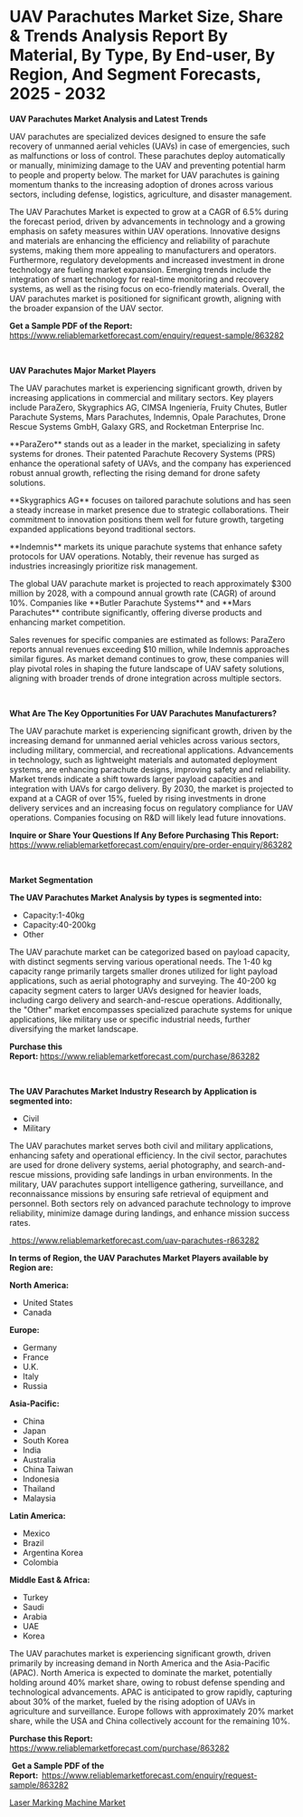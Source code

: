 <p><h1>UAV Parachutes Market Size, Share & Trends Analysis Report By Material, By Type, By End-user, By Region, And Segment Forecasts, 2025 - 2032</h1></p><p><strong>UAV Parachutes Market Analysis and Latest Trends</strong></p>
<p><p>UAV parachutes are specialized devices designed to ensure the safe recovery of unmanned aerial vehicles (UAVs) in case of emergencies, such as malfunctions or loss of control. These parachutes deploy automatically or manually, minimizing damage to the UAV and preventing potential harm to people and property below. The market for UAV parachutes is gaining momentum thanks to the increasing adoption of drones across various sectors, including defense, logistics, agriculture, and disaster management.</p><p>The UAV Parachutes Market is expected to grow at a CAGR of 6.5% during the forecast period, driven by advancements in technology and a growing emphasis on safety measures within UAV operations. Innovative designs and materials are enhancing the efficiency and reliability of parachute systems, making them more appealing to manufacturers and operators. Furthermore, regulatory developments and increased investment in drone technology are fueling market expansion. Emerging trends include the integration of smart technology for real-time monitoring and recovery systems, as well as the rising focus on eco-friendly materials. Overall, the UAV parachutes market is positioned for significant growth, aligning with the broader expansion of the UAV sector.</p></p>
<p><strong>Get a Sample PDF of the Report:&nbsp;</strong> <a href="https://www.reliablemarketforecast.com/enquiry/request-sample/863282?utm_campaign=1140&utm_medium=2&utm_source=Github&utm_content=ia&utm_term=16022025&utm_id=uav-parachutes">https://www.reliablemarketforecast.com/enquiry/request-sample/863282</a></p>
<p>&nbsp;</p>
<p><strong>UAV Parachutes Major Market Players</strong></p>
<p><p>The UAV parachutes market is experiencing significant growth, driven by increasing applications in commercial and military sectors. Key players include ParaZero, Skygraphics AG, CIMSA Ingeniería, Fruity Chutes, Butler Parachute Systems, Mars Parachutes, Indemnis, Opale Parachutes, Drone Rescue Systems GmbH, Galaxy GRS, and Rocketman Enterprise Inc.</p><p>**ParaZero** stands out as a leader in the market, specializing in safety systems for drones. Their patented Parachute Recovery Systems (PRS) enhance the operational safety of UAVs, and the company has experienced robust annual growth, reflecting the rising demand for drone safety solutions. </p><p>**Skygraphics AG** focuses on tailored parachute solutions and has seen a steady increase in market presence due to strategic collaborations. Their commitment to innovation positions them well for future growth, targeting expanded applications beyond traditional sectors.</p><p>**Indemnis** markets its unique parachute systems that enhance safety protocols for UAV operations. Notably, their revenue has surged as industries increasingly prioritize risk management. </p><p>The global UAV parachute market is projected to reach approximately $300 million by 2028, with a compound annual growth rate (CAGR) of around 10%. Companies like **Butler Parachute Systems** and **Mars Parachutes** contribute significantly, offering diverse products and enhancing market competition. </p><p>Sales revenues for specific companies are estimated as follows: ParaZero reports annual revenues exceeding $10 million, while Indemnis approaches similar figures. As market demand continues to grow, these companies will play pivotal roles in shaping the future landscape of UAV safety solutions, aligning with broader trends of drone integration across multiple sectors.</p></p>
<p>&nbsp;</p>
<p><strong>What Are The Key Opportunities For UAV Parachutes Manufacturers?</strong></p>
<p><p>The UAV parachute market is experiencing significant growth, driven by the increasing demand for unmanned aerial vehicles across various sectors, including military, commercial, and recreational applications. Advancements in technology, such as lightweight materials and automated deployment systems, are enhancing parachute designs, improving safety and reliability. Market trends indicate a shift towards larger payload capacities and integration with UAVs for cargo delivery. By 2030, the market is projected to expand at a CAGR of over 15%, fueled by rising investments in drone delivery services and an increasing focus on regulatory compliance for UAV operations. Companies focusing on R&D will likely lead future innovations.</p></p>
<p><strong>Inquire or Share Your Questions If Any Before Purchasing This Report:</strong> <a href="https://www.reliablemarketforecast.com/enquiry/pre-order-enquiry/863282?utm_campaign=1140&utm_medium=2&utm_source=Github&utm_content=ia&utm_term=16022025&utm_id=uav-parachutes">https://www.reliablemarketforecast.com/enquiry/pre-order-enquiry/863282</a></p>
<p>&nbsp;</p>
<p><strong>Market Segmentation</strong></p>
<p><strong>The UAV Parachutes Market Analysis by types is segmented into:</strong></p>
<p><ul><li>Capacity‎:1-40kg</li><li>Capacity‎:40-200kg</li><li>Other</li></ul></p>
<p><p>The UAV parachute market can be categorized based on payload capacity, with distinct segments serving various operational needs. The 1-40 kg capacity range primarily targets smaller drones utilized for light payload applications, such as aerial photography and surveying. The 40-200 kg capacity segment caters to larger UAVs designed for heavier loads, including cargo delivery and search-and-rescue operations. Additionally, the "Other" market encompasses specialized parachute systems for unique applications, like military use or specific industrial needs, further diversifying the market landscape.</p></p>
<p><strong>Purchase this Report:&nbsp;</strong><a href="https://www.reliablemarketforecast.com/purchase/863282?utm_campaign=1140&utm_medium=2&utm_source=Github&utm_content=ia&utm_term=16022025&utm_id=uav-parachutes">https://www.reliablemarketforecast.com/purchase/863282</a></p>
<p>&nbsp;</p>
<p><strong>The UAV Parachutes Market Industry Research by Application is segmented into:</strong></p>
<p><ul><li>Civil</li><li>Military</li></ul></p>
<p><p>The UAV parachutes market serves both civil and military applications, enhancing safety and operational efficiency. In the civil sector, parachutes are used for drone delivery systems, aerial photography, and search-and-rescue missions, providing safe landings in urban environments. In the military, UAV parachutes support intelligence gathering, surveillance, and reconnaissance missions by ensuring safe retrieval of equipment and personnel. Both sectors rely on advanced parachute technology to improve reliability, minimize damage during landings, and enhance mission success rates.</p></p>
<p><a href="https://www.reliablemarketforecast.com/uav-parachutes-r863282?utm_campaign=1140&utm_medium=2&utm_source=Github&utm_content=ia&utm_term=16022025&utm_id=uav-parachutes">&nbsp;https://www.reliablemarketforecast.com/uav-parachutes-r863282</a></p>
<p><strong>In terms of Region, the UAV Parachutes Market Players available by Region are:</strong></p>
<p>
    <p> <strong> North America: </strong>
        <ul>
            <li>United States</li>
            <li>Canada</li>
        </ul>
        </p> 
    <p> <strong> Europe: </strong>
        <ul>
            <li>Germany</li>
            <li>France</li>
            <li>U.K.</li>
            <li>Italy</li>
            <li>Russia</li>
        </ul>
        </p> 
    <p> <strong> Asia-Pacific: </strong>
        <ul>
            <li>China</li>
            <li>Japan</li>
            <li>South Korea</li>
            <li>India</li>
            <li>Australia</li>
            <li>China Taiwan</li>
            <li>Indonesia</li>
            <li>Thailand</li>
            <li>Malaysia</li>
        </ul>
        </p> 
    <p> <strong> Latin America: </strong>
        <ul>
            <li>Mexico</li>
            <li>Brazil</li>
            <li>Argentina Korea</li>
            <li>Colombia</li>
        </ul>
        </p> 
    <p> <strong> Middle East & Africa: </strong>
        <ul>
            <li>Turkey</li>
            <li>Saudi</li>
            <li>Arabia</li>
            <li>UAE</li>
            <li>Korea</li>
        </ul>
    </p>
    </p>
<p><p>The UAV parachutes market is experiencing significant growth, driven primarily by increasing demand in North America and the Asia-Pacific (APAC). North America is expected to dominate the market, potentially holding around 40% market share, owing to robust defense spending and technological advancements. APAC is anticipated to grow rapidly, capturing about 30% of the market, fueled by the rising adoption of UAVs in agriculture and surveillance. Europe follows with approximately 20% market share, while the USA and China collectively account for the remaining 10%.</p></p>
<p><strong>Purchase this Report: </strong><a href="https://www.reliablemarketforecast.com/purchase/863282?utm_campaign=1140&utm_medium=2&utm_source=Github&utm_content=ia&utm_term=16022025&utm_id=uav-parachutes">https://www.reliablemarketforecast.com/purchase/863282</a></p>
<p>&nbsp;<strong>Get a Sample PDF of the Report:&nbsp;&nbsp;</strong><a href="https://www.reliablemarketforecast.com/enquiry/request-sample/863282?utm_campaign=1140&utm_medium=2&utm_source=Github&utm_content=ia&utm_term=16022025&utm_id=uav-parachutes">https://www.reliablemarketforecast.com/enquiry/request-sample/863282</a></p>
<p><strong></strong></p>
<p><p><a href="https://github.com/AKSHATREPORTPRIME/Market-Research-Report-List-7/blob/main/laser-marking-machine-market.md?utm_campaign=1140&utm_medium=2&utm_source=Github&utm_content=ia&utm_term=16022025&utm_id=uav-parachutes">Laser Marking Machine Market</a></p></p>